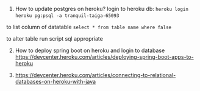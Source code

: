 1.  How to update postgres on heroku?
login to heroku db: `heroku login`
`heroku pg:psql -a tranquil-taiga-65093`

to list column of datatable `select * from table name where false`

to alter table run script sql appropriate


2.  How to deploy spring boot on heroku and login to database 
https://devcenter.heroku.com/articles/deploying-spring-boot-apps-to-heroku

3.  https://devcenter.heroku.com/articles/connecting-to-relational-databases-on-heroku-with-java
